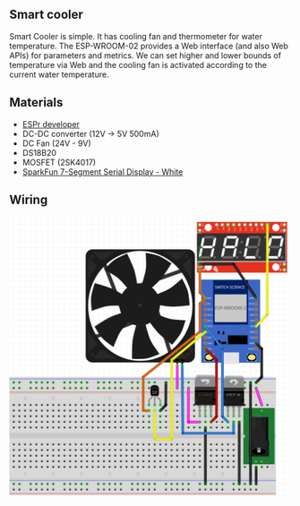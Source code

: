 ## Smart cooler ##

Smart Cooler is simple. It has cooling fan and thermometer for water temperature.
The ESP-WROOM-02 provides a Web interface (and also Web APIs) for parameters and metrics. We can set higher and lower bounds of temperature via Web and the cooling fan is activated according to the current water temperature. 

## Materials ##

* [ESPr developer](https://www.switch-science.com/catalog/2500/)
* DC-DC converter (12V -> 5V 500mA)
* DC Fan (24V - 9V)
* DS18B20
* MOSFET (2SK4017)
* [SparkFun 7-Segment Serial Display - White](https://www.sparkfun.com/products/11629)

## Wiring ##

![Wiring](https://github.com/omzn/smart_cooler/blob/master/wire.png?raw=true)
